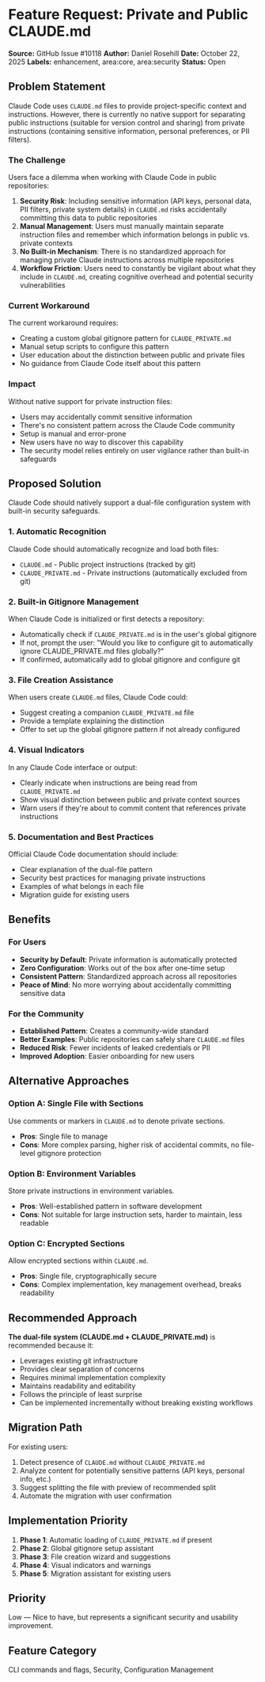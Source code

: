 # Feature Request: Private and Public CLAUDE.md

**Source:** GitHub Issue #10118
**Author:** Daniel Rosehill
**Date:** October 22, 2025
**Labels:** enhancement, area:core, area:security
**Status:** Open

## Problem Statement

Claude Code uses `CLAUDE.md` files to provide project-specific context and instructions. However, there is currently no native support for separating public instructions (suitable for version control and sharing) from private instructions (containing sensitive information, personal preferences, or PII filters).

### The Challenge

Users face a dilemma when working with Claude Code in public repositories:

1. **Security Risk**: Including sensitive information (API keys, personal data, PII filters, private system details) in `CLAUDE.md` risks accidentally committing this data to public repositories
2. **Manual Management**: Users must manually maintain separate instruction files and remember which information belongs in public vs. private contexts
3. **No Built-in Mechanism**: There is no standardized approach for managing private Claude instructions across multiple repositories
4. **Workflow Friction**: Users need to constantly be vigilant about what they include in `CLAUDE.md`, creating cognitive overhead and potential security vulnerabilities

### Current Workaround

The current workaround requires:
- Creating a custom global gitignore pattern for `CLAUDE_PRIVATE.md`
- Manual setup scripts to configure this pattern
- User education about the distinction between public and private files
- No guidance from Claude Code itself about this pattern

### Impact

Without native support for private instruction files:
- Users may accidentally commit sensitive information
- There's no consistent pattern across the Claude Code community
- Setup is manual and error-prone
- New users have no way to discover this capability
- The security model relies entirely on user vigilance rather than built-in safeguards

## Proposed Solution

Claude Code should natively support a dual-file configuration system with built-in security safeguards.

### 1. Automatic Recognition

Claude Code should automatically recognize and load both files:
- `CLAUDE.md` - Public project instructions (tracked by git)
- `CLAUDE_PRIVATE.md` - Private instructions (automatically excluded from git)

### 2. Built-in Gitignore Management

When Claude Code is initialized or first detects a repository:
- Automatically check if `CLAUDE_PRIVATE.md` is in the user's global gitignore
- If not, prompt the user: "Would you like to configure git to automatically ignore CLAUDE_PRIVATE.md files globally?"
- If confirmed, automatically add to global gitignore and configure git

### 3. File Creation Assistance

When users create `CLAUDE.md` files, Claude Code could:
- Suggest creating a companion `CLAUDE_PRIVATE.md` file
- Provide a template explaining the distinction
- Offer to set up the global gitignore pattern if not already configured

### 4. Visual Indicators

In any Claude Code interface or output:
- Clearly indicate when instructions are being read from `CLAUDE_PRIVATE.md`
- Show visual distinction between public and private context sources
- Warn users if they're about to commit content that references private instructions

### 5. Documentation and Best Practices

Official Claude Code documentation should include:
- Clear explanation of the dual-file pattern
- Security best practices for managing private instructions
- Examples of what belongs in each file
- Migration guide for existing users

## Benefits

### For Users
- **Security by Default**: Private information is automatically protected
- **Zero Configuration**: Works out of the box after one-time setup
- **Consistent Pattern**: Standardized approach across all repositories
- **Peace of Mind**: No more worrying about accidentally committing sensitive data

### For the Community
- **Established Pattern**: Creates a community-wide standard
- **Better Examples**: Public repositories can safely share `CLAUDE.md` files
- **Reduced Risk**: Fewer incidents of leaked credentials or PII
- **Improved Adoption**: Easier onboarding for new users

## Alternative Approaches

### Option A: Single File with Sections
Use comments or markers in `CLAUDE.md` to denote private sections.
- **Pros**: Single file to manage
- **Cons**: More complex parsing, higher risk of accidental commits, no file-level gitignore protection

### Option B: Environment Variables
Store private instructions in environment variables.
- **Pros**: Well-established pattern in software development
- **Cons**: Not suitable for large instruction sets, harder to maintain, less readable

### Option C: Encrypted Sections
Allow encrypted sections within `CLAUDE.md`.
- **Pros**: Single file, cryptographically secure
- **Cons**: Complex implementation, key management overhead, breaks readability

## Recommended Approach

**The dual-file system (CLAUDE.md + CLAUDE_PRIVATE.md)** is recommended because it:
- Leverages existing git infrastructure
- Provides clear separation of concerns
- Requires minimal implementation complexity
- Maintains readability and editability
- Follows the principle of least surprise
- Can be implemented incrementally without breaking existing workflows

## Migration Path

For existing users:
1. Detect presence of `CLAUDE.md` without `CLAUDE_PRIVATE.md`
2. Analyze content for potentially sensitive patterns (API keys, personal info, etc.)
3. Suggest splitting the file with preview of recommended split
4. Automate the migration with user confirmation

## Implementation Priority

1. **Phase 1**: Automatic loading of `CLAUDE_PRIVATE.md` if present
2. **Phase 2**: Global gitignore setup assistant
3. **Phase 3**: File creation wizard and suggestions
4. **Phase 4**: Visual indicators and warnings
5. **Phase 5**: Migration assistant for existing users

## Priority

Low — Nice to have, but represents a significant security and usability improvement.

## Feature Category

CLI commands and flags, Security, Configuration Management
